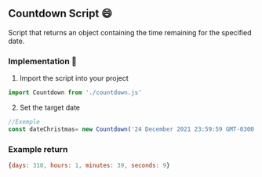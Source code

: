 ## Countdown Script 😄

Script that returns an object containing the time remaining for the specified date.

### Implementation 🤖

1. Import the script into your project
```javascript
import Countdown from './countdown.js'
```
2. Set the target date
```javascript
//Exemple
const dateChristmas= new Countdown('24 December 2021 23:59:59 GMT-0300')
```
### Example return
```javascript
{days: 318, hours: 1, minutes: 39, seconds: 9}
```
